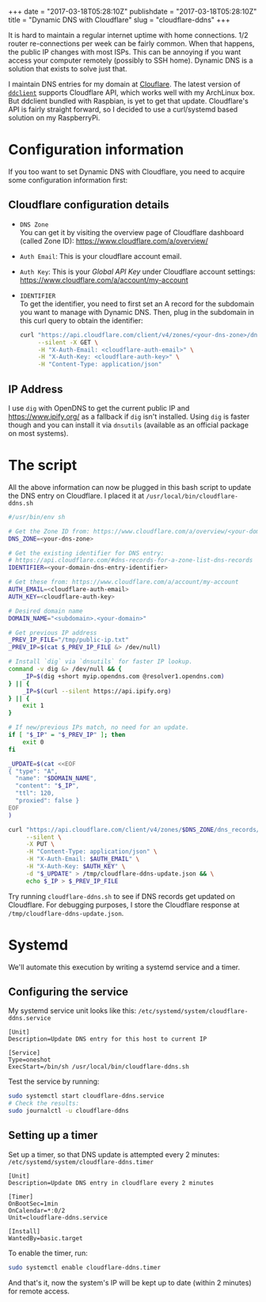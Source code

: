 +++
date = "2017-03-18T05:28:10Z"
publishdate = "2017-03-18T05:28:10Z"
title = "Dynamic DNS with Cloudflare"
slug = "cloudflare-ddns"
+++

It is hard to maintain a regular internet uptime with home connections. 1/2
router re-connections per week can be fairly common. When that happens, the
public IP changes with most ISPs. This can be annoying if you want access your
computer remotely (possibly to SSH home). Dynamic DNS is a solution that exists
to solve just that.

I maintain DNS entries for my domain at
[Clouflare](https://www.cloudflare.com/). The latest version of
[`ddclient`](https://sourceforge.net/p/ddclient/wiki/Home/) supports Cloudflare
API, which works well with my ArchLinux box. But ddclient bundled with Raspbian,
is yet to get that update. Cloudflare's API is fairly straight forward, so I
decided to use a curl/systemd based solution on my RaspberryPi.

# Configuration information
If you too want to set Dynamic DNS with Cloudflare, you need to acquire some
configuration information first:

## Cloudflare configuration details
- `DNS Zone`  
  You can get it by visiting the overview page of Cloudflare dashboard (called
  Zone ID):
  https://www.cloudflare.com/a/overview/<your-domain>
- `Auth Email`: This is your cloudflare account email.
- `Auth Key`: This is your *Global API Key* under Cloudflare account settings:
  <https://www.cloudflare.com/a/account/my-account>
- `IDENTIFIER`  
  To get the identifier, you need to first set an A record for the subdomain you
  want to manage with Dynamic DNS. Then, plug in the subdomain in this curl
  query to obtain the identifier:

  ```bash
  curl "https://api.cloudflare.com/client/v4/zones/<your-dns-zone>/dns_records?name=<subdomain>.<your-domain>" \
       --silent -X GET \
       -H "X-Auth-Email: <cloudflare-auth-email>" \
       -H "X-Auth-Key: <cloudflare-auth-key>" \
       -H "Content-Type: application/json" 
  ```

## IP Address
I use `dig` with OpenDNS to get the current public IP and
<https://www.ipify.org/> as a fallback if `dig` isn't installed. Using `dig` is
faster though and you can install it via `dnsutils` (available as an official
package on most systems).


# The script
All the above information can now be plugged in this bash script to update the
DNS entry on Cloudflare. I placed it at `/usr/local/bin/cloudflare-ddns.sh`
```bash
#/usr/bin/env sh

# Get the Zone ID from: https://www.cloudflare.com/a/overview/<your-domain>
DNS_ZONE=<your-dns-zone>

# Get the existing identifier for DNS entry:
# https://api.cloudflare.com/#dns-records-for-a-zone-list-dns-records
IDENTIFIER=<your-domain-dns-entry-identifier>

# Get these from: https://www.cloudflare.com/a/account/my-account
AUTH_EMAIL=<cloudflare-auth-email>
AUTH_KEY=<cloudflare-auth-key>

# Desired domain name
DOMAIN_NAME="<subdomain>.<your-domain>"

# Get previous IP address
_PREV_IP_FILE="/tmp/public-ip.txt"
_PREV_IP=$(cat $_PREV_IP_FILE &> /dev/null)

# Install `dig` via `dnsutils` for faster IP lookup.
command -v dig &> /dev/null && {
    _IP=$(dig +short myip.opendns.com @resolver1.opendns.com)
} || {
    _IP=$(curl --silent https://api.ipify.org)
} || {
    exit 1
}

# If new/previous IPs match, no need for an update.
if [ "$_IP" = "$_PREV_IP" ]; then
    exit 0
fi

_UPDATE=$(cat <<EOF
{ "type": "A",
  "name": "$DOMAIN_NAME",
  "content": "$_IP",
  "ttl": 120,
  "proxied": false }
EOF
)

curl "https://api.cloudflare.com/client/v4/zones/$DNS_ZONE/dns_records/$IDENTIFIER" \
     --silent \
     -X PUT \
     -H "Content-Type: application/json" \
     -H "X-Auth-Email: $AUTH_EMAIL" \
     -H "X-Auth-Key: $AUTH_KEY" \
     -d "$_UPDATE" > /tmp/cloudflare-ddns-update.json && \
     echo $_IP > $_PREV_IP_FILE
```

Try running `cloudflare-ddns.sh` to see if DNS records get updated on
Cloudflare. For debugging purposes, I store the Cloudflare response at
`/tmp/cloudflare-ddns-update.json`.

# Systemd
We'll automate this execution by writing a systemd service and a timer.

## Configuring the service
My systemd service unit looks like this:
`/etc/systemd/system/cloudflare-ddns.service`
```
[Unit]
Description=Update DNS entry for this host to current IP

[Service]
Type=oneshot
ExecStart=/bin/sh /usr/local/bin/cloudflare-ddns.sh
```

Test the service by running:
```bash
sudo systemctl start cloudflare-ddns.service
# Check the results:
sudo journalctl -u cloudflare-ddns
```

## Setting up a timer
Set up a timer, so that DNS update is attempted every 2 minutes:
`/etc/systemd/system/cloudflare-ddns.timer`
```
[Unit]
Description=Update DNS entry in cloudflare every 2 minutes

[Timer]
OnBootSec=1min
OnCalendar=*:0/2
Unit=cloudflare-ddns.service

[Install]
WantedBy=basic.target
```

To enable the timer, run:
```bash
sudo systemctl enable cloudflare-ddns.timer
```

And that's it, now the system's IP will be kept up to date (within 2 minutes)
for remote access.
